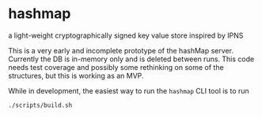 # hashmap
a light-weight cryptographically signed key value store inspired by IPNS

This is a very early and incomplete prototype of the hashMap server. Currently the DB is in-memory only and is deleted between runs. This code needs test coverage and possibly some rethinking on some of the structures, but this is working as an MVP.

While in development, the easiest way to run the `hashmap` CLI tool is to run

```
./scripts/build.sh
```

